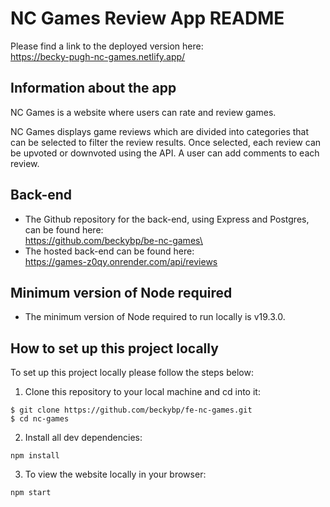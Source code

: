 # NC Games Review App README

Please find a link to the deployed version here:\
https://becky-pugh-nc-games.netlify.app/

## Information about the app

NC Games is a website where users can rate and review games.

NC Games displays game reviews which are divided into categories that can be selected to filter the review results. Once selected, each review can be upvoted or downvoted using the API. A user can add comments to each review.

## Back-end

- The Github repository for the back-end, using Express and Postgres, can be found here:\
  https://github.com/beckybp/be-nc-games\
- The hosted back-end can be found here:\
  https://games-z0qy.onrender.com/api/reviews

## Minimum version of Node required

- The minimum version of Node required to run locally is v19.3.0.

## How to set up this project locally

To set up this project locally please follow the steps below:

1. Clone this repository to your local machine and cd into it:

```
$ git clone https://github.com/beckybp/fe-nc-games.git
$ cd nc-games
```

2. Install all dev dependencies:

```
npm install
```

3. To view the website locally in your browser:

```
npm start
```
